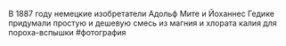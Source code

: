 В 1887 году немецкие изобретатели Адольф Мите и Йоханнес Гедике придумали простую и дешевую смесь из магния и хлората калия для пороха-вспышки #фотография 